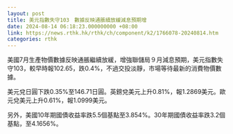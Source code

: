 ```yaml
---
layout: post
title: 美元指數失守103　數據反映通脹續放緩減息預期增
date: 2024-08-14 06:18:23.000000000 +08:00
link: https://news.rthk.hk/rthk/ch/component/k2/1766078-20240814.htm
categories: rthk
---
```


美國7月生產物價數據反映通脹繼續放緩，增強聯儲局９月減息預期，美元指數失守103，較早時報102.65，跌0.4%，不過交投淡靜，市場等待最新的消費物價數據。

美元兌日圓下跌0.35%至146.71日圓。英鎊兌美元上升0.81%，報1.2869美元。歐元兌美元上升0.61%，報1.0999美元。

另外，美國10年期國債收益率跌5.5個基點至3.854%。30年期國債收益率跌3.2個基點，至4.1656%。
